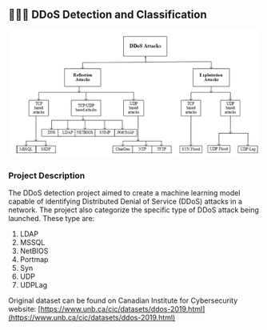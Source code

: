 ## 👨🏻‍💻 DDoS Detection and Classification

![image](https://raw.githubusercontent.com/naufaljaya/wowrack-cloudraya-porto/main/assets/ddostaxonomy.png)

### Project Description

The DDoS detection project aimed to create a machine learning model capable of identifying Distributed Denial of Service (DDoS) attacks in a network. The project also categorize the specific type of DDoS attack being launched. These type are:

1. LDAP
2. MSSQL
3. NetBIOS
4. Portmap
5. Syn
6. UDP
7. UDPLag

Original dataset can be found on Canadian Institute for Cybersecurity website: [https://www.unb.ca/cic/datasets/ddos-2019.html](https://www.unb.ca/cic/datasets/ddos-2019.html)
